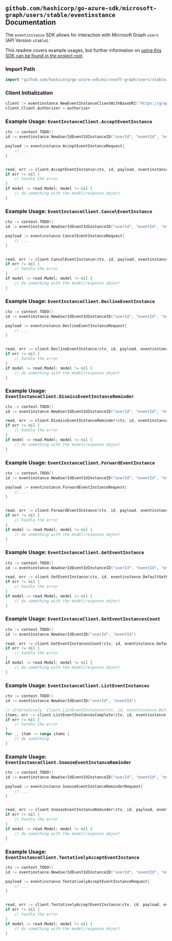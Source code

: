 
## `github.com/hashicorp/go-azure-sdk/microsoft-graph/users/stable/eventinstance` Documentation

The `eventinstance` SDK allows for interaction with Microsoft Graph `users` (API Version `stable`).

This readme covers example usages, but further information on [using this SDK can be found in the project root](https://github.com/hashicorp/go-azure-sdk/tree/main/docs).

### Import Path

```go
import "github.com/hashicorp/go-azure-sdk/microsoft-graph/users/stable/eventinstance"
```


### Client Initialization

```go
client := eventinstance.NewEventInstanceClientWithBaseURI("https://graph.microsoft.com")
client.Client.Authorizer = authorizer
```


### Example Usage: `EventInstanceClient.AcceptEventInstance`

```go
ctx := context.TODO()
id := eventinstance.NewUserIdEventIdInstanceID("userId", "eventId", "eventId1")

payload := eventinstance.AcceptEventInstanceRequest{
	// ...
}


read, err := client.AcceptEventInstance(ctx, id, payload, eventinstance.DefaultAcceptEventInstanceOperationOptions())
if err != nil {
	// handle the error
}
if model := read.Model; model != nil {
	// do something with the model/response object
}
```


### Example Usage: `EventInstanceClient.CancelEventInstance`

```go
ctx := context.TODO()
id := eventinstance.NewUserIdEventIdInstanceID("userId", "eventId", "eventId1")

payload := eventinstance.CancelEventInstanceRequest{
	// ...
}


read, err := client.CancelEventInstance(ctx, id, payload, eventinstance.DefaultCancelEventInstanceOperationOptions())
if err != nil {
	// handle the error
}
if model := read.Model; model != nil {
	// do something with the model/response object
}
```


### Example Usage: `EventInstanceClient.DeclineEventInstance`

```go
ctx := context.TODO()
id := eventinstance.NewUserIdEventIdInstanceID("userId", "eventId", "eventId1")

payload := eventinstance.DeclineEventInstanceRequest{
	// ...
}


read, err := client.DeclineEventInstance(ctx, id, payload, eventinstance.DefaultDeclineEventInstanceOperationOptions())
if err != nil {
	// handle the error
}
if model := read.Model; model != nil {
	// do something with the model/response object
}
```


### Example Usage: `EventInstanceClient.DismissEventInstanceReminder`

```go
ctx := context.TODO()
id := eventinstance.NewUserIdEventIdInstanceID("userId", "eventId", "eventId1")

read, err := client.DismissEventInstanceReminder(ctx, id, eventinstance.DefaultDismissEventInstanceReminderOperationOptions())
if err != nil {
	// handle the error
}
if model := read.Model; model != nil {
	// do something with the model/response object
}
```


### Example Usage: `EventInstanceClient.ForwardEventInstance`

```go
ctx := context.TODO()
id := eventinstance.NewUserIdEventIdInstanceID("userId", "eventId", "eventId1")

payload := eventinstance.ForwardEventInstanceRequest{
	// ...
}


read, err := client.ForwardEventInstance(ctx, id, payload, eventinstance.DefaultForwardEventInstanceOperationOptions())
if err != nil {
	// handle the error
}
if model := read.Model; model != nil {
	// do something with the model/response object
}
```


### Example Usage: `EventInstanceClient.GetEventInstance`

```go
ctx := context.TODO()
id := eventinstance.NewUserIdEventIdInstanceID("userId", "eventId", "eventId1")

read, err := client.GetEventInstance(ctx, id, eventinstance.DefaultGetEventInstanceOperationOptions())
if err != nil {
	// handle the error
}
if model := read.Model; model != nil {
	// do something with the model/response object
}
```


### Example Usage: `EventInstanceClient.GetEventInstancesCount`

```go
ctx := context.TODO()
id := eventinstance.NewUserIdEventID("userId", "eventId")

read, err := client.GetEventInstancesCount(ctx, id, eventinstance.DefaultGetEventInstancesCountOperationOptions())
if err != nil {
	// handle the error
}
if model := read.Model; model != nil {
	// do something with the model/response object
}
```


### Example Usage: `EventInstanceClient.ListEventInstances`

```go
ctx := context.TODO()
id := eventinstance.NewUserIdEventID("userId", "eventId")

// alternatively `client.ListEventInstances(ctx, id, eventinstance.DefaultListEventInstancesOperationOptions())` can be used to do batched pagination
items, err := client.ListEventInstancesComplete(ctx, id, eventinstance.DefaultListEventInstancesOperationOptions())
if err != nil {
	// handle the error
}
for _, item := range items {
	// do something
}
```


### Example Usage: `EventInstanceClient.SnoozeEventInstanceReminder`

```go
ctx := context.TODO()
id := eventinstance.NewUserIdEventIdInstanceID("userId", "eventId", "eventId1")

payload := eventinstance.SnoozeEventInstanceReminderRequest{
	// ...
}


read, err := client.SnoozeEventInstanceReminder(ctx, id, payload, eventinstance.DefaultSnoozeEventInstanceReminderOperationOptions())
if err != nil {
	// handle the error
}
if model := read.Model; model != nil {
	// do something with the model/response object
}
```


### Example Usage: `EventInstanceClient.TentativelyAcceptEventInstance`

```go
ctx := context.TODO()
id := eventinstance.NewUserIdEventIdInstanceID("userId", "eventId", "eventId1")

payload := eventinstance.TentativelyAcceptEventInstanceRequest{
	// ...
}


read, err := client.TentativelyAcceptEventInstance(ctx, id, payload, eventinstance.DefaultTentativelyAcceptEventInstanceOperationOptions())
if err != nil {
	// handle the error
}
if model := read.Model; model != nil {
	// do something with the model/response object
}
```

